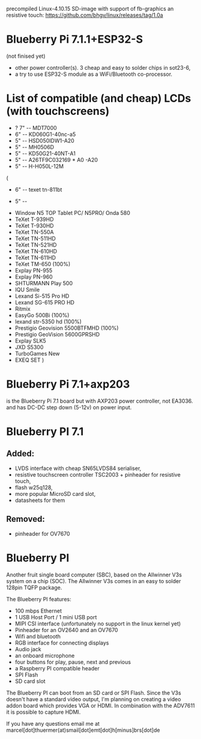 precompiled Linux-4.10.15 SD-image with support of fb-graphics an resistive touch:
https://github.com/bhgv/linux/releases/tag/1.0a


Blueberry Pi 7.1.1+ESP32-S
==========================
(not finised yet)
* other power controller(s). 3 cheap and easy to solder chips in sot23-6,
* a try to use ESP32-S module as a WiFi/Bluetooth co-processor.


List of compatible (and cheap) LCDs (with touchscreens)
=======================================================
* ? 7" -- MDT7000
* 6" -- KD060G1-40nc-a5
* 5" -- HSD050IDW1-A20
* 5" -- MH0506D
* 5" -- KD50G21-40NT-A1
* 5" -- A26TF9C032169 * A0 -A20
* 5" -- H-H050L-12M

(
* 6" -- texet tn-811bt

* 5" -- 
- Window N5 TOP Tablet PC/ N5PRO/ Onda 580 
- TeXet T-939HD 
- TeXet T-930HD 
- TeXet TN-550A 
- TeXet TN-511HD 
- TeXet TN-521HD 
- TeXet TN-610HD 
- TeXet TN-611HD 
- TeXet TM-650 (100%) 
- Explay PN-955 
- Explay PN-960 
- SHTURMANN Play 500 
- IQU Smile 
- Lexand Si-515 Pro HD 
- Lexand SG-615 PRO HD 
- Ritmix 
- EasyGo 500Bi (100%) 
- lexand str-5350 hd (100%) 
- Prestigio Geovision 5500BTFMHD (100%) 
- Prestigio GeoVision 5600GPRSHD 
- Explay SLK5 
- JXD S5300 
- TurboGames New 
- EXEQ SET
)


Blueberry Pi 7.1+axp203
=======================
is the Blueberry Pi 7.1 board but with AXP203 power controller, not EA3036. and has DC-DC step down (5-12v) on power input.


Blueberry PI 7.1
================

Added:
------
* LVDS interface with cheap SN65LVDS84 serialiser,
* resistive touchscreen controller TSC2003 + pinheader for resistive touch,
* flash w25q128,
* more popular MicroSD card slot,
* datasheets for them

Removed:
--------
* pinheader for OV7670


Blueberry PI
============
Another fruit single board computer (SBC), based on the Allwinner V3s system on a chip (SOC). 
The Allwinner V3s comes in an easy to solder 128pin TQFP package. 

The Blueberry PI features: 

- 100 mbps Ethernet 
- 1 USB Host Port / 1 mini USB port 
- MIPI CSI interface (unfortunately no support in the linux kernel yet) 
- Pinheader for an OV2640 and an OV7670
- Wifi and bluetooth 
- RGB interface for connecting displays 
- Audio jack 
- an onboard microphone 
- four buttons for play, pause, next and previous 
- a Raspberry PI compatible header
- SPI Flash
- SD card slot


The Blueberry PI can boot from an SD card or SPI Flash. 
Since the V3s doesn't have a standard video output, I'm planning on creating a video addon board which provides VGA or HDMI. In combination with the ADV7611 it is possible to capture HDMI.

If you have any questions email me at marcel[dot]thuermer(at)smail[dot]emt[dot]h[minus]brs[dot]de

